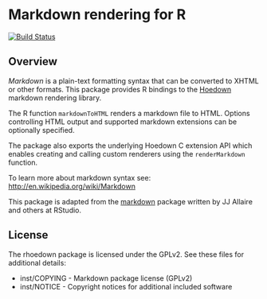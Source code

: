 Markdown rendering for R
=============================================================================

[![Build Status](https://travis-ci.org/jonathan-g/rhoedown.svg)](https://travis-ci.org/jonathan-g/rhoedown)

Overview
-----------------------------------------------------------------------------

*Markdown* is a plain-text formatting syntax that can be converted
to XHTML or other formats. This package provides R bindings to the
[Hoedown](https://github.com/hoedown/hoedown) markdown rendering library.

The R function `markdownToHTML` renders a markdown file to HTML. Options
controlling HTML output and supported markdown extensions can be optionally
specified.

The package also exports the underlying Hoedown C extension API which
enables creating and calling custom renderers using the `renderMarkdown`
function.

To learn more about markdown syntax see: <http://en.wikipedia.org/wiki/Markdown> 

This package is adapted from the [markdown](https://github.com/rstudio/markdown) package written by JJ Allaire and others at RStudio.

License
-----------------------------------------------------------------------------

The rhoedown package is licensed under the GPLv2. See these files for
additional details:

- inst/COPYING - Markdown package license (GPLv2)
- inst/NOTICE  - Copyright notices for additional included software
